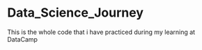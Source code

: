 # Data_Science_Journey

This is the whole code that i have practiced during my learning at DataCamp
